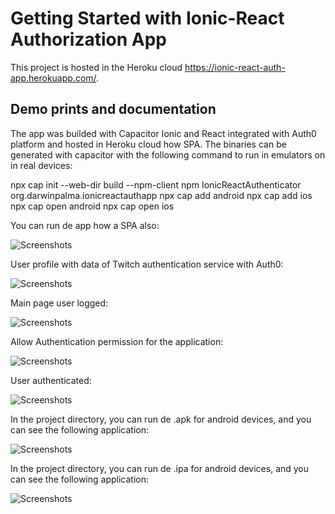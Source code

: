 # Getting Started with Ionic-React Authorization App

This project is hosted in the Heroku cloud https://ionic-react-auth-app.herokuapp.com/.

## Demo prints and documentation

The app was builded with Capacitor Ionic and React integrated with Auth0 platform and hosted in Heroku cloud how SPA.
The binaries can be generated with capacitor with the following command to run in emulators on in real devices:

npx cap init --web-dir build --npm-client npm IonicReactAuthenticator org.darwinpalma.ionicreactauthapp
npx cap add android 
npx cap add ios
npx cap open android 
npx cap open ios  

You can run de app how a SPA also:

![Screenshots](https://ionic-react-auth-app.herokuapp.com/prints/WebSPA.png)

User profile with data of Twitch authentication service with Auth0:

![Screenshots](https://ionic-react-auth-app.herokuapp.com/prints/ProfileTab.png)

Main page user logged:

![Screenshots](https://ionic-react-auth-app.herokuapp.com/prints/LoggedMainPage.png)

Allow Authentication permission for the application:

![Screenshots](https://ionic-react-auth-app.herokuapp.com/prints/AuthorizationWindow.png)

User authenticated:

![Screenshots](https://ionic-react-auth-app.herokuapp.com/prints/AuthScreen.png)


In the project directory, you can run de .apk for android devices, and you can see the following application:

![Screenshots](https://ionic-react-auth-app.herokuapp.com/prints/AndroidApp.png)

In the project directory, you can run de .ipa for android devices, and you can see the following application:

![Screenshots](https://ionic-react-auth-app.herokuapp.com/prints/iOSApp.png?)